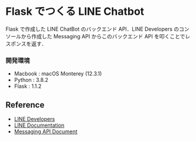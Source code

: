 # Flask でつくる LINE Chatbot

Flask で作成した LINE ChatBot のバックエンド API．LINE Developers のコンソールから作成した Messaging API からこのバックエンド API を叩くことでレスポンスを返す．

### 開発環境

- Macbook : macOS Monterey (12.3.1)
- Python : 3.8.2
- Flask : 1.1.2

## Reference

- [LINE Developers](https://developers.line.biz/ja/)
- [LINE Documentation](https://developers.line.biz/en/docs/)
- [Messaging API Document](https://developers.line.biz/ja/docs/messaging-api/getting-started/)
